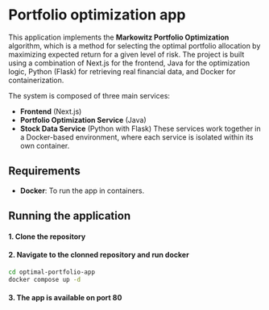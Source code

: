 # Portfolio optimization app

This application implements the **Markowitz Portfolio Optimization** algorithm, which is a method for selecting the optimal portfolio allocation by maximizing expected return for a given level of risk. The project is built using a combination of Next.js for the frontend, Java for the optimization logic, Python (Flask) for retrieving real financial data, and Docker for containerization.

The system is composed of three main services:

- **Frontend** (Next.js)
- **Portfolio Optimization Service** (Java)
- **Stock Data Service** (Python with Flask)
These services work together in a Docker-based environment, where each service is isolated within its own container.

## Requirements
- **Docker**: To run the app in containers.

## Running the application
#### 1. Clone the repository
#### 2. Navigate to the clonned repository and run docker
```bash
cd optimal-portfolio-app
docker compose up -d
```
#### 3. The app is available on port 80
